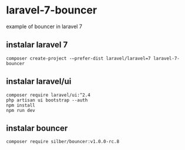 # laravel-7-bouncer
example of bouncer in laravel 7


## instalar laravel 7
```
composer create-project -–prefer-dist laravel/laravel=7 laravel-7-bouncer
```


## instalar laravel/ui
```
composer require laravel/ui:^2.4
php artisan ui bootstrap --auth
npm install
npm run dev
```

## instalar bouncer
```
composer require silber/bouncer:v1.0.0-rc.8
```